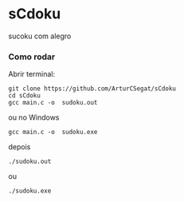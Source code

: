 # sCdoku

sucoku com alegro 

### Como rodar

Abrir terminal:
```
git clone https://github.com/ArturCSegat/sCdoku
cd sCdoku
gcc main.c -o  sudoku.out
```
ou no Windows
```
gcc main.c -o  sudoku.exe
```
depois 
```
./sudoku.out
```
ou
```
./sudoku.exe
```
